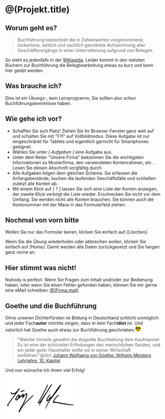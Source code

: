 # @(Projekt.title) 

## Worum geht es?

>Buchführung bezeichnet die in Zahlenwerten vorgenommene, lückenlose, zeitlich und sachlich geordnete
Aufzeichnung aller Geschäftsvorgänge in einer Unternehmung aufgrund von Belegen.


So steht es jedenfalls in der [Wikipedia](https://de.wikipedia.org/wiki/Buchf%C3%BChrung). Leider kommt in den meisten Büchern zur Buchführung die Belegbearbeitung etwas zu kurz und kann hier geübt werden.

## Was brauche ich?

Dies ist ein Übungs-, kein Lernprogramm, Sie sollten also schon Buchführungskenntnisse haben.

## Wie gehe ich vor?

  * Schaffen Sie sich Platz! Ziehen Sie ihr Browser-Fenster ganz weit auf und schalten Sie mit "F11" auf Vollbildmodus. Diese Aufgabe ist nur eingeschränkt für Tablets und eigentlich garnicht für Smartphones geeignet.
  * Wählen Sie unter *[ Aufgaben ]* eine Aufgabe aus.
  * Unter dem Reiter "Unsere Firma" bekommen Sie die wichtigsten Informationen zu Musterfirma, den verwendeten Kontenrahmen, etc. . Lesen Sie diesen Abschnitt sorgfältig durch.
  * Alle Aufgaben folgen dem gleichen Schema. Sie erfassen die Anfangsbestände, buchen die laufenden Geschäftsfälle und schließen zuletzt alle Konten ab.
  * Mit einem Klick auf *[ ? ]* lassen Sie sich eine Liste der Konten anzeigen, der zweite Klick verbirgt die Liste wieder. Erschrecken Sie nicht vor dem Umfang, Sie werden nicht alle Konten brauchen. Sie können auch die Kontonummer mit der Maus in das Formularfeld ziehen.
  

## Nochmal von vorn bitte

Wollen Sie nur das Formular leeren, klicken Sie einfach auf *[Löschen]*.

Wenn Sie die Übung wiederholen oder abbrechen wollen, klicken Sie einfach auf *[Home]*. Damit werden alle Daten zurückgesetzt und Sie fangen ganz vorne an.

## Hier stimmt was nicht!

Nobody is perfect. Wenn Sie Fragen zum Inhalt und/oder zur Bedienung haben, oder wenn Sie einen Fehler gefunden haben, können Sie mir gerne eine eMail schreiben:
[@(Firma.mail)](mailto:@(Firma.mail))

## Goethe und die Buchführung

Ohne unseren Dichterfürsten ist Bildung in Deutschland schlicht unmöglich und jeder Fach**autor** möchte zeigen, dass er kein Fach**idiot** ist. Und natürlich hat Goethe auch etwas zur Buchführung geschrieben.![](bilder/smiley-sunglasses.png)

>"Welche Vorteile gewährt die doppelte Buchhaltung dem Kaufmanne! Es ist eine der schönsten Erfindungen des menschlichen Geistes, und ein jeder guter Haushalter sollte sie in seiner Wirtschaft einführen."@(br)
[Johann Wolfgang von Goethe: Wilhelm Meisters Lehrjahre, 10. Kapitel](https://www.projekt-gutenberg.org/goethe/meisterl/titlepage.html)

Und nun wünsche ich ihnen viel Erfolg!

![](bilder/unterschrift_jho.gif)
